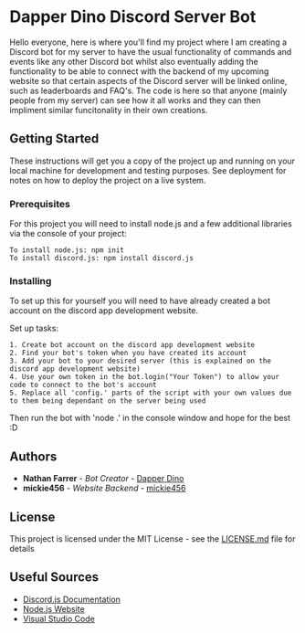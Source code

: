 # Dapper Dino Discord Server Bot

Hello everyone, here is where you'll find my project where I am creating a Discord bot for my server to have the usual functionality of commands and events like any other Discord bot whilst also eventually adding the functionality to be able to connect with the backend of my upcoming website so that certain aspects of the Discord server will be linked online, such as leaderboards and FAQ's. The code is here so that anyone (mainly people from my server) can see how it all works and they can then impliment similar funcitonality in their own creations.

## Getting Started

These instructions will get you a copy of the project up and running on your local machine for development and testing purposes. See deployment for notes on how to deploy the project on a live system.

### Prerequisites

For this project you will need to install node.js and a few additional libraries via the console of your project:

```
To install node.js: npm init
To install discord.js: npm install discord.js
```

### Installing

To set up this for yourself you will need to have already created a bot account on the discord app development website.

Set up tasks:

```
1. Create bot account on the discord app development website
2. Find your bot's token when you have created its account
3. Add your bot to your desired server (this is explained on the discord app development website)
4. Use your own token in the bot.login("Your Token") to allow your code to connect to the bot's account
5. Replace all 'config.' parts of the script with your own values due to them being dependant on the server being used
```

Then run the bot with 'node .' in the console window and hope for the best :D

## Authors

* **Nathan Farrer** - *Bot Creator* - [Dapper Dino](https://github.com/DapperDino)
* **mickie456** - *Website Backend* - [mickie456](https://github.com/mickie456)

## License

This project is licensed under the MIT License - see the [LICENSE.md](LICENSE.md) file for details

## Useful Sources

* [Discord.js Documentation](https://discord.js.org/)
* [Node.js Website](https://nodejs.org/en/)
* [Visual Studio Code](https://code.visualstudio.com/)